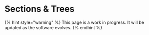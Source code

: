 # Sections & Trees

{% hint style="warning" %}
This page is a work in progress. It will be updated as the software evolves.
{% endhint %}
